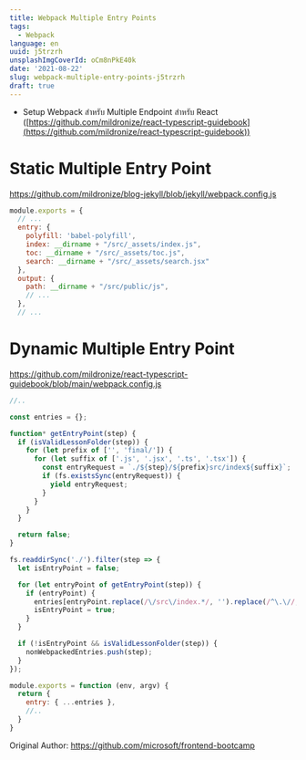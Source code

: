 ```yaml
---
title: Webpack Multiple Entry Points
tags:
  - Webpack
language: en
uuid: j5trzrh
unsplashImgCoverId: oCm8nPkE40k
date: '2021-08-22'
slug: webpack-multiple-entry-points-j5trzrh
draft: true
---
```


- Setup Webpack สำหรับ Multiple Endpoint สำหรับ React ([https://github.com/mildronize/react-typescript-guidebook](https://github.com/mildronize/react-typescript-guidebook))

# Static Multiple Entry Point
https://github.com/mildronize/blog-jekyll/blob/jekyll/webpack.config.js

```js
module.exports = {
  // ...
  entry: {
    polyfill: 'babel-polyfill',
    index: __dirname + "/src/_assets/index.js",
    toc: __dirname + "/src/_assets/toc.js",
    search: __dirname + "/src/_assets/search.jsx"
  },
  output: {
    path: __dirname + "/src/public/js",
    // ...
  },
  // ...
```

# Dynamic Multiple Entry Point

https://github.com/mildronize/react-typescript-guidebook/blob/main/webpack.config.js

```js
//..

const entries = {};

function* getEntryPoint(step) {
  if (isValidLessonFolder(step)) {
    for (let prefix of ['', 'final/']) {
      for (let suffix of ['.js', '.jsx', '.ts', '.tsx']) {
        const entryRequest = `./${step}/${prefix}src/index${suffix}`;
        if (fs.existsSync(entryRequest)) {
          yield entryRequest;
        }
      }
    }
  }

  return false;
}

fs.readdirSync('./').filter(step => {
  let isEntryPoint = false;

  for (let entryPoint of getEntryPoint(step)) {
    if (entryPoint) {
      entries[entryPoint.replace(/\/src\/index.*/, '').replace(/^\.\//, '')] = entryPoint;
      isEntryPoint = true;
    }
  }

  if (!isEntryPoint && isValidLessonFolder(step)) {
    nonWebpackedEntries.push(step);
  }
});

module.exports = function (env, argv) {
  return {
    entry: { ...entries },
    //..
  }
}

```

Original Author: https://github.com/microsoft/frontend-bootcamp
